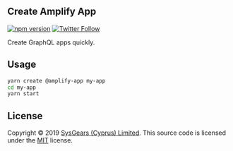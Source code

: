 ## Create Amplify App

[![npm version](https://badge.fury.io/js/%40amplify-app2Fcreate.svg)](https://badge.fury.io/js/%40amplify-app2Fcreate)
[![Twitter Follow](https://img.shields.io/twitter/follow/sysgears.svg?style=social)](https://twitter.com/sysgears)

Create GraphQL apps quickly.

## Usage

```bash
yarn create @amplify-app my-app
cd my-app
yarn start
```

## License
Copyright © 2019 [SysGears (Cyprus) Limited]. This source code is licensed under the [MIT] license.

[MIT]: LICENSE
[SysGears (Cyprus) Limited]: http://sysgears.com
